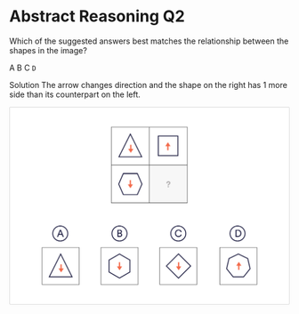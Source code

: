 # Abstract Reasoning Q2

Which of the suggested answers best matches the relationship between the shapes in the image?

 A
 B
 C
 `D`

Solution
The arrow changes direction and the shape on the right has 1 more side than its counterpart on the left.

![ab_2](../images/ab_2.jpg)
